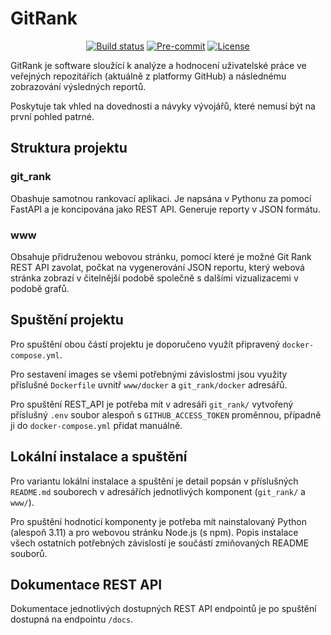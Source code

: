 # GitRank

<div align="center">

[![Build status](https://github.com/opendatalabcz/git_rank/workflows/build/badge.svg?branch=master&event=push)](https://github.com/opendatalabcz/git_rank/actions?query=workflow%3Abuild)
[![Pre-commit](https://img.shields.io/badge/pre--commit-enabled-brightgreen?logo=pre-commit&logoColor=white)](https://github.com/opendatalabcz/git_rank/blob/master/.pre-commit-config.yaml)
[![License](https://img.shields.io/github/license/opendatalabcz/git_rank)](https://github.com/opendatalabcz/git_rank/blob/master/LICENSE)

</div>

GitRank je software sloužící k analýze a hodnocení uživatelské práce ve veřejných repozitářích (aktuálně z platformy GitHub) a následnému zobrazování výsledných reportů.

Poskytuje tak vhled na dovednosti a návyky vývojářů, které nemusí být na první pohled patrné.

## Struktura projektu

### git_rank

Obashuje samotnou rankovací aplikaci. Je napsána v Pythonu za pomocí FastAPI a je koncipována jako REST API. Generuje reporty v JSON formátu.

### www

Obsahuje přidruženou webovou stránku, pomocí které je možné Git Rank REST API zavolat, počkat na vygenerování JSON reportu, který webová stránka zobrazí v čitelnější podobě společně s dalšími vizualizacemi v podobě grafů.

## Spuštění projektu

Pro spuštění obou částí projektu je doporučeno využít připravený <code>docker-compose.yml</code>.

Pro sestavení images se všemi potřebnými závislostmi jsou využity příslušné <code>Dockerfile</code> uvnitř <code>www/docker</code> a <code>git_rank/docker</code> adresářů.

Pro spuštění REST_API je potřeba mít v adresáři <code>git_rank/</code> vytvořený příslušný <code>.env</code> soubor alespoň s <code>GITHUB_ACCESS_TOKEN</code> proměnnou, případně ji do <code>docker-compose.yml</code> přidat manuálně.

## Lokální instalace a spuštění

Pro variantu lokální instalace a spuštění je detail popsán v příslušných <code>README.md</code> souborech v adresářích jednotlivých komponent (<code>git_rank/</code> a <code>www/</code>).

Pro spuštění hodnoticí komponenty je potřeba mít nainstalovaný Python (alespoň 3.11) a pro webovou stránku Node.js (s npm). Popis instalace všech ostatních potřebných závislostí je součástí zmiňovaných README souborů.

## Dokumentace REST API

Dokumentace jednotlivých dostupných REST API endpointů je po spuštění dostupná na endpointu <code>/docs</code>.